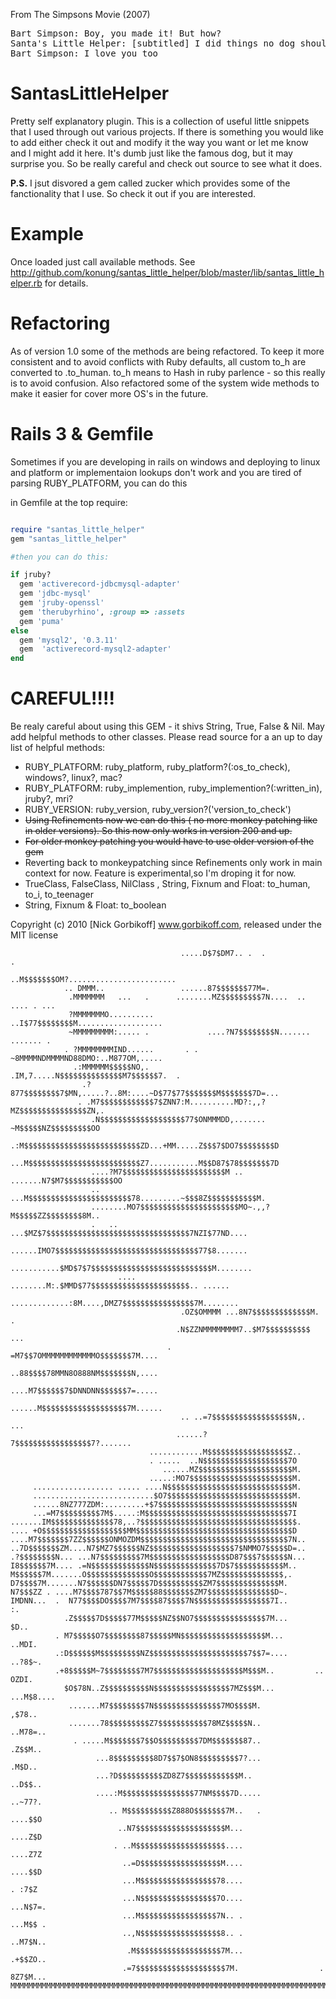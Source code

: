 From The Simpsons Movie (2007)
<pre>
Bart Simpson: Boy, you made it! But how?
Santa's Little Helper: [subtitled] I did things no dog should. They will haunt me forever.
Bart Simpson: I love you too
</pre>



SantasLittleHelper
==================

Pretty self explanatory plugin.
This is a collection of useful little snippets that I used through out various projects. If there is something you would like to add either check it out and modify it the way you want or let me know and I might add it here.
It's dumb just like the famous dog, but it may surprise you. So be really careful and check out source to see what it does.


<b>P.S.</b>
I jsut disvored a gem called zucker which provides some of the fanctionality that I use. So check it out if you are interested.




Example
=======

Once loaded just call available methods.  See  http://github.com/konung/santas_little_helper/blob/master/lib/santas_little_helper.rb for details.


Refactoring
===========

As of version 1.0 some of the methods are being refactored.
To keep it more consistent and to avoid conflicts with Ruby defaults, all custom to_h are converted to .to_human. to_h means to Hash in ruby parlence - so this really is to avoid confusion.
Also refactored some of the system wide methods to make it easier for cover more OS's in the future.



Rails 3 & Gemfile
=================

Sometimes if you are developing in rails on windows and deploying to linux and platform or implementaion lookups don't work and you are tired of parsing RUBY_PLATFORM, you can do this

in Gemfile at the top require:
```ruby

require "santas_little_helper"
gem "santas_little_helper"

#then you can do this:

if jruby?
  gem 'activerecord-jdbcmysql-adapter'
  gem 'jdbc-mysql'
  gem 'jruby-openssl'
  gem 'therubyrhino', :group => :assets
  gem 'puma'
else
  gem 'mysql2', '0.3.11'
  gem  'activerecord-mysql2-adapter'
end
```

CAREFUL!!!!
===========

Be realy careful about using this GEM - it shivs String, True, False & Nil. May add helpful methods to other classes. Please read source for a an up to day list of helpful methods:


- RUBY_PLATFORM: ruby_platform, ruby_platform?(:os_to_check), windows?, linux?, mac?
- RUBY_PLATFORM: ruby_implemention, ruby_implemention?(:written_in), jruby?, mri?
- RUBY_VERSION: ruby_version, ruby_version?('version_to_check')
-  ~~Using Refinements now we can do this ( no more monkey patching like in older versions). So this now only works in version 200 and up.~~
- ~~For older monkey patching you would have to use older version of the gem~~
- Reverting back to monkeypatching since Refinements only work in main context for now. Feature is experimental,so I'm droping it for now.
- TrueClass, FalseClass, NilClass , String, Fixnum and Float: to_human, to_i, to_teenager
- String, Fixnum & Float: to_boolean

Copyright (c) 2010 [Nick Gorbikoff] www.gorbikoff.com, released under the MIT license





```
                                      .....D$7$DM7.. .  .                    .
                                          ..M$$$$$$$OM?........................
            .. DMMM..                 ......87$$$$$$$77M=.
             .MMMMMMM   ...   .      ........MZ$$$$$$$$$7N....  ..  .... . ...
             ?MMMMMMMO..........            ..I$77$$$$$$$$M...................
             ~MMMMMMMMM:..... .             ....?N7$$$$$$$$N....... ....... .
            . ?MMMMMMMMIND......       . . ~8MMMMNDMMMMND88DMO:..M877OM,.....
              .:MMMMMM$$$$$NO,.        .IM,7.....N$$$$$$$$$$$$$$M7$$$$$$7.  .
                .?877$$$$$$$$7$MN,.....?..8M:....~D$77$77$$$$$$$M$$$$$$$7D=...
               . .M7$$$$$$$$$$$$7$ZNN7:M..........MD?:,,?MZ$$$$$$$$$$$$$$$ZN,.
                  .N$$$$$$$$$$$$$$$$$$$77$ONMMMDD,....... ~M$$$$$NZ$$$$$$$$$OO
                  .:M$$$$$$$$$$$$$$$$$$$$$$$$$$ZD...+MM.....Z$$$7$DO7$$$$$$$$D
                  ...M$$$$$$$$$$$$$$$$$$$$$$$$$Z7...........M$$D87$78$$$$$$$7D
                  ....?M7$$$$$$$$$$$$$$$$$$$$$$$M .. .......N7$M7$$$$$$$$$$$OO
                  .. ...M$$$$$$$$$$$$$$$$$$$$$$$78.........~$$$8Z$$$$$$$$$$$M.
                  ........MO7$$$$$$$$$$$$$$$$$$$$$$MO~.,,?M$$$$$ZZ$$$$$$$$8M..
                  .   .. ...$MZ$7$$$$$$$$$$$$$$$$$$$$$$$$$$$$$$$$7NZI$77ND....
                         ......IMO7$$$$$$$$$$$$$$$$$$$$$$$$$$$$$$$$77$8.......
                        ...........$MD$7$7$$$$$$$$$$$$$$$$$$$$$$$$$$$M........
                        .... ........M:.$MMD$77$$$$$$$$$$$$$$$$$$$$$$.. ......
                          .............:8M....,DMZ7$$$$$$$$$$$$$$$$7M........
                                      .OZ$OMMMM ...8N7$$$$$$$$$$$$$M. .
                                     .N$ZZNMMMMMMMM7..$M7$$$$$$$$$$ ...
                                   .  =M7$$7OMMMMMMMMMMMMO$$$$$$$7M....
                                      ..88$$$$78MMN8O888NM$$$$$$$N,....
                                      ....M7$$$$$$7$DNNDNN$$$$$$7=.....
                                     ......M$$$$$$$$$$$$$$$$$$$7M......
                                      .. ..=7$$$$$$$$$$$$$$$$$$N,.  ...
                                     ......?7$$$$$$$$$$$$$$$$$7?.......
                               ............M$$$$$$$$$$$$$$$$$$Z..
                               . .....  ..N$$$$$$$$$$$$$$$$$$$7O
                                  ......MZ$$$$$$$$$$$$$$$$$$$$$M.
                               .....:MO7$$$$$$$$$$$$$$$$$$$$$$$M.
     .................. ..... ....N$$$$$$$$$$$$$$$$$$$$$$$$$$$$M.
     ...........................$O7$$$$$$$$$$$$$$$$$$$$$$$$$$$$M.
     ......8NZ777ZDM:.........+$7$$$$$$$$$$$$$$$$$$$$$$$$$$$$$$N
     ...=M7$$$$$$$$$7M$.....:M$$$$$$$$$$$$$$$$$$$$$$$$$$$$$$$$7I
.......IM$$$$$$$$$$$$$$78,..?$$$$$$$$$$$$$$$$$$$$$$$$$$$$$$$$$$$.
.... +O$$$$$$$$$$$$$$$$$$$MM$$$$$$$$$$$$$$$$$$$$$$$$$$$$$$$$$$$D
....M7$$$$$$$7ZZ$$$$$$ONMOZDM$$$$$$$$$$$$$$$$$$$$$$$$$$$$$$$$$7N..
..7D$$$$$$$ZM....N7$MZ7$$$$$$NZ$$$$$$$$$$$$$$$$$$$7$NMMO7$$$$$D=..
.?$$$$$$$$N... ...N7$$$$$$$$$7M$$$$$$$$$$$$$$$$$$D87$$$7$$$$$$N...
I8$$$$$$7M.... .=N$$$$$$$$$$$$$N$$$$$$$$$$$$$$7D$7$$$$$$$$$$$M..
M$$$$$$7M.......O$$$$$$$$$$$$$$O$$$$$$$$$$$$7MZ$$$$$$$$$$$$$$,.
D7$$$$7M.......N7$$$$$$DN7$$$$$7D$$$$$$$$$$ZM7$$$$$$$$$$$$$$M.
N7$$$ZZ . ....M7$$$$787$$7M$$$$$88$$$$$$$ZM7$$$$$$$$$$$$$$$D~.
IMDNN...  .  N77$$$$DO$$$$7M7$$$$87$$$$7N$$$$$$$$$$$$$$$$$7I..       :.
            .Z$$$$$7D$$$$$77M$$$$$NZ$$NO7$$$$$$$$$$$$$$$$7M...       $D..
          . M7$$$$$O7$$$$$$$$87$$$$$MN$$$$$$$$$$$$$$$$$$$M...       ..MDI.
          .:D$$$$$$M$$$$$$$$$NZ$$$$$$$$$$$$$$$$$$$$$$7$$7=....      ..?8$~.
          .+8$$$$$M~7$$$$$$$$7M7$$$$$$$$$$$$$$$$$$$$M$$$M..         .. OZDI.
            $O$78N..Z$$$$$$$$$$N$$$$$$$$$$$$$$$$$7MZ$$$M...          ...M$8....
             .......M7$$$$$$$$7N$$$$$$$$$$$$$$$7MO$$$$M.                ,$78..
             .......78$$$$$$$$$Z7$$$$$$$$$$$78MZ$$$$$N..               ..M78=..
              . .....M$$$$$$$7$$O$$$$$$$$$7DM$$$$$$$87..                .Z$$M..
                   ...8$$$$$$$$$8D7$$7$ON8$$$$$$$$$7?...                 .M$D..
                   ...?D$$$$$$$$$$ZD8Z7$$$$$$$$$$$$M..                  ..D$$..
                   ....:M$$$$$$$$$$$$$$$$77NM$$$$7D.....                ..~77?.
                      .. M$$$$$$$$$$Z888O$$$$$$$7M..   .               ....$$O
                        ..N7$$$$$$$$$$$$$$$$$$$$M...                   ....Z$D
                       . ..M$$$$$$$$$$$$$$$$$$$$....                   ....Z7Z
                         ..=D$$$$$$$$$$$$$$$$$$M....                   ....$$D
                         ...M$$$$$$$$$$$$$$$$$78....                    . :7$Z
                         ...N$$$$$$$$$$$$$$$$$7O....                   ...N$7=.
                         ...M$$$$$$$$$$$$$$$$$7N.. .                   ...M$$ .
                         ..,N$$$$$$$$$$$$$$$$$$8.. .                   ..M7$N..
                          .M$$$$$$$$$$$$$$$$$$$7M...                   .+$$ZO..
                         .=7$$$$$$$$$$$$$$$$$$$$7M.                  . 8Z7$M...
MMMMMMMMMMMMMMMMMMMMMMMMMMMMMMMMMMMMMMMMMMMMMMMMMMMMMMMMMMMMMMMMMMMMMMMMMMMMMMM


```
